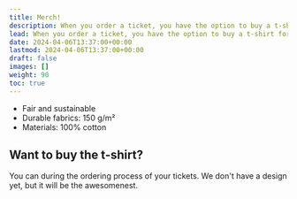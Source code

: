 ```yaml
---
title: Merch!
description: When you order a ticket, you have the option to buy a t-shirt for 25€.
lead: When you order a ticket, you have the option to buy a t-shirt for 25€.
date: 2024-04-06T13:37:00+00:00
lastmod: 2024-04-06T13:37:00+00:00
draft: false
images: []
weight: 90
toc: true
---
```

* Fair and sustainable
* Durable fabrics: 150 g/m²
* Materials: 100% cotton 

## Want to buy the t-shirt? 

You can during the ordering process of your tickets. We don't have a design yet, but it will be the awesomenest.
